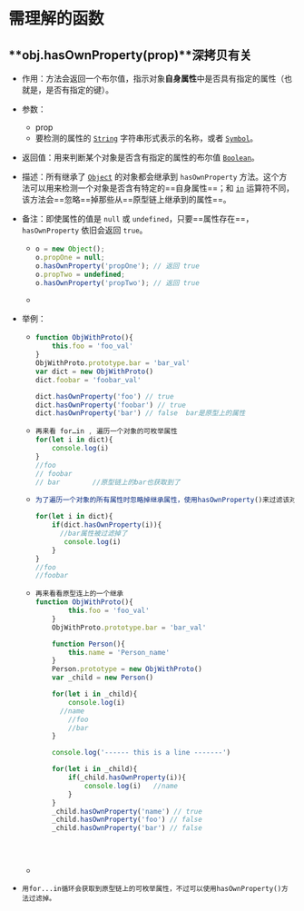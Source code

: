 # 需理解的函数

## **obj.hasOwnProperty(prop)**深拷贝有关

- 作用：方法会返回一个布尔值，指示对象**自身属性**中是否具有指定的属性（也就是，是否有指定的键）。

- 参数：

  - prop
  - 要检测的属性的 [`String`](https://developer.mozilla.org/zh-CN/docs/Web/JavaScript/Reference/Global_Objects/String) 字符串形式表示的名称，或者 [`Symbol`](https://developer.mozilla.org/zh-CN/docs/Web/JavaScript/Reference/Global_Objects/Symbol)。

- 返回值：用来判断某个对象是否含有指定的属性的布尔值 [`Boolean`](https://developer.mozilla.org/zh-CN/docs/Web/JavaScript/Reference/Global_Objects/Boolean)。

- 描述：所有继承了 [`Object`](https://developer.mozilla.org/zh-CN/docs/Web/JavaScript/Reference/Global_Objects/Object) 的对象都会继承到 `hasOwnProperty` 方法。这个方法可以用来检测一个对象是否含有特定的==自身属性==；和 [`in`](https://developer.mozilla.org/zh-CN/docs/Web/JavaScript/Reference/Operators/in) 运算符不同，该方法会==忽略==掉那些从==原型链上继承到的属性==。

- 备注：即使属性的值是 `null` 或 `undefined`，只要==属性存在==，`hasOwnProperty` 依旧会返回 `true`。

  - ```js
    o = new Object();
    o.propOne = null;
    o.hasOwnProperty('propOne'); // 返回 true
    o.propTwo = undefined;
    o.hasOwnProperty('propTwo'); // 返回 true
    ```

  - 

- 举例：

  - ```js
    function ObjWithProto(){
        this.foo = 'foo_val'
    }
    ObjWithProto.prototype.bar = 'bar_val'
    var dict = new ObjWithProto()
    dict.foobar = 'foobar_val'
    
    dict.hasOwnProperty('foo') // true
    dict.hasOwnProperty('foobar') // true
    dict.hasOwnProperty('bar') // false  bar是原型上的属性
    ```

  - ```js
    再来看 for…in , 遍历一个对象的可枚举属性
    for(let i in dict){
        console.log(i)
    }
    //foo
    // foobar
    // bar        //原型链上的bar也获取到了
    ```

  - ```js
    为了遍历一个对象的所有属性时忽略掉继承属性，使用hasOwnProperty()来过滤该对象上的继承属性。
    
    for(let i in dict){
        if(dict.hasOwnProperty(i)){
          //bar属性被过滤掉了
           console.log(i)
        }
    }
    //foo
    //foobar    
    
    ```

  - ```js
    再来看看原型连上的一个继承
    function ObjWithProto(){
            this.foo = 'foo_val'
        }
        ObjWithProto.prototype.bar = 'bar_val'
    
        function Person(){
            this.name = 'Person_name'
        }
        Person.prototype = new ObjWithProto()
        var _child = new Person()
    
        for(let i in _child){
            console.log(i)
          //name
        	//foo
        	//bar
        }
    
        console.log('------ this is a line -------')
    
        for(let i in _child){
            if(_child.hasOwnProperty(i)){
                console.log(i)   //name
            }
        }
        _child.hasOwnProperty('name') // true
        _child.hasOwnProperty('foo') // false
        _child.hasOwnProperty('bar') // false
    
        
       
    ```

  - 

- ```
  用for...in循环会获取到原型链上的可枚举属性，不过可以使用hasOwnProperty()方法过滤掉。
  ```


  